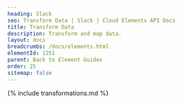 ```yaml
---
heading: Slack
seo: Transform Data | Slack | Cloud Elements API Docs
title: Transform Data
description: Transform and map data.
layout: docs
breadcrumbs: /docs/elements.html
elementId: 1251
parent: Back to Element Guides
order: 25
sitemap: false
---
```


{% include transformations.md %}
